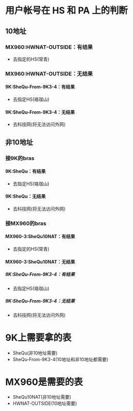 # 用户帐号在 HS 和 PA 上的判断

## 10地址
### MX960:HWNAT-OUTSIDE：有结果
- 去指定的HS(常青)
### MX960:HWNAT-OUTSIDE：无结果
#### 9K:SheQu-From-9K3-4：有结果
- 去指定HS(珞珈山)
#### 9K:SheQu-From-9K3-4：无结果
- 去科技网(将无法访问外网)

## 非10地址
### 接9K的bras
#### 9K:SheQu：有结果
- 去指定HS(珞珈山)
#### 9K:SheQu：无结果
- 去科技网(将无法访问外网)
### 接MX960的bras
#### MX960-3:SheQu10NAT：有结果
- 去指定的HS(常青)
#### MX960-3:SheQu10NAT：无结果
##### 9K:SheQu-From-9K3-4：有结果
- 去指定HS(珞珈山)
##### 9K:SheQu-From-9K3-4：无结果
- 去科技网(将无法访问外网)

# 9K上需要拿的表
- SheQu(非10地址需要)
- SheQu-From-9K3-4(10地址和非10地址都需要)
# MX960是需要的表
- SheQu10NAT(非10地址需要)
- HWNAT-OUTSIDE(10地址需要)
